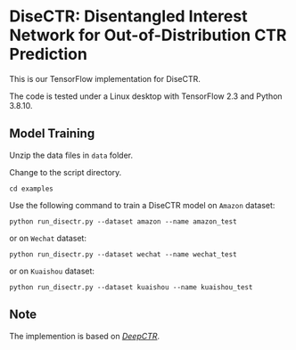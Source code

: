 # DiseCTR: Disentangled Interest Network for Out-of-Distribution CTR Prediction

This is our TensorFlow implementation for DiseCTR.

The code is tested under a Linux desktop with TensorFlow 2.3 and Python 3.8.10.




## Model Training
Unzip the data files in `data` folder.

Change to the script directory.
```
cd examples
```

Use the following command to train a DiseCTR model on `Amazon` dataset: 

```
python run_disectr.py --dataset amazon --name amazon_test
```

or on `Wechat` dataset: 

```
python run_disectr.py --dataset wechat --name wechat_test
```

or on `Kuaishou` dataset:

```
python run_disectr.py --dataset kuaishou --name kuaishou_test
``` 

## Note

The implemention is based on *[DeepCTR](https://github.com/shenweichen/DeepCTR)*.